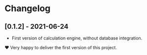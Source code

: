 # Changelog

## [0.1.2] - 2021-06-24
- First version of calculation engine, without database integration.

❤️ Very happy to deliver the first version of this project.